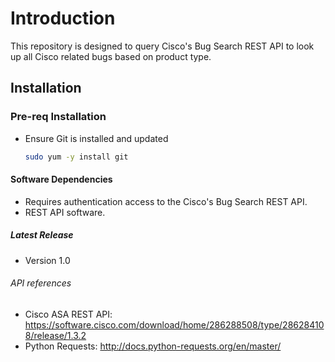 # Introduction

This repository is designed to query Cisco's Bug Search REST API to look up all Cisco related bugs based on product type.

## Installation

### Pre-req Installation

* Ensure Git is installed and updated
    ``` bash
    sudo yum -y install git
    ```

#### Software Dependencies

* Requires authentication access to the Cisco's Bug Search REST API.
* REST API software.

##### Latest Release

* Version 1.0

###### API references

* Cisco ASA REST API: <https://software.cisco.com/download/home/286288508/type/286284108/release/1.3.2>
* Python Requests: <http://docs.python-requests.org/en/master/>